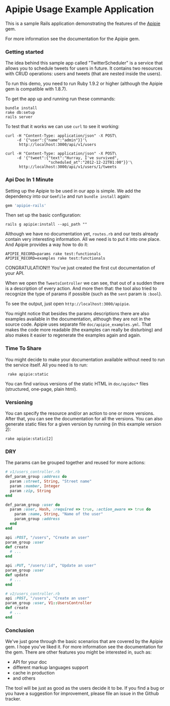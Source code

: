# Apipie Usage Example Application

This is a sample Rails application demonstrating the features of the
[Apipie](http://github.com/Pajk/apipie-rails) gem.

For more information see the documentation for the Apipie gem.

### Getting started

The idea behind this sample app called "TwitterScheduler" is a service
that allows you to schedule tweets for users in future. It contains
two resources with CRUD operations: users and tweets (that are nested
inside the users).

To run this demo, you need to run Ruby 1.9.2 or higher (although the
Apipie gem is compatible with 1.8.7).

To get the app up and running run these commands:

    bundle install
    rake db:setup
    rails server

To test that it works we can use `curl` to see it working:

    curl -H "Content-Type: application/json" -X POST\
         -d '{"user":{"name":"admin"}}'\
          http://localhost:3000/api/v1/users

    curl -H "Content-Type: application/json" -X POST\
         -d '{"tweet":{"text":"Hurray, I've survived",
                       "scheduled_at":"2012-12-22T01:00"}}'\
          http://localhost:3000/api/v1/users/1/tweets

### Api Doc In 1 Minute

Setting up the Apipie to be used in our app is simple. We
add the dependency into our `Gemfile` and run `bundle install` again:

```ruby
gem 'apipie-rails'
```

Then set up the basic configuration:

    rails g apipie:install --api_path ""

Although we have no documentation yet, `routes.rb` and our tests
already contain very interesting information. All we need is to put it
into one place. And Apipie provides a way how to do it:

    APIPIE_RECORD=params rake test:functionals
    APIPIE_RECORD=examples rake test:functionals

CONGRATULATION!!! You've just created the first cut documentation of
your API.

When we open the `TweetsController` we can see, that out of a sudden
there is a description of every action. And more then that: the tool
also tried to recognize the type of params if possible (such as the
`sent` param is `:bool`).

To see the output, just open `http://localhost:3000/apipie`.

You might notice that besides the params descriptions there are also
examples available in the documentation, although they are not in the
source code. Apipie uses separate file `doc/apipie_examples.yml`.
That makes the code more readable (the examples can really be
disturbing) and also makes it easier to regenerate the examples again
and again.

### Time To Share

You might decide to make your documentation available without need to
run the service itself. All you need is to run:

     rake apipie:static

You can find various versions of the static HTML in `doc/apidoc*`
files (structured, one-page, plain html).

### Versioning

You can specify the resource and/or an action to one or more versions.
After that, you can see the documentation for all the versions. You
can also generate static files for a given version by running (in this
example version 2):

    rake apipie:static[2]

### DRY

The params can be grouped together and reused for more actions:

```ruby
# v1/users_controller.rb
def_param_group :address do
  param :street, String, "Street name"
  param :number, Integer
  param :zip, String
end

def_param_group :user do
  param :user, Hash, :required => true, :action_aware => true do
    param :name, String, "Name of the user"
    param_group :address
  end
end

api :POST, "/users", "Create an user"
param_group :user
def create
  # ...
end

api :PUT, "/users/:id", "Update an user"
param_group :user
def update
  # ...
end

# v2/users_controller.rb
api :POST, "/users", "Create an user"
param_group :user, V1::UsersController
def create
  # ...
end
```

### Conclusion

We've just gone through the basic scenarios that are covered by the
Apipie gem. I hope you've liked it. For more information see the
documentation for the gem. There are other features you might be
interested in, such as:

  * API for your doc
  * different markup languages support
  * cache in production
  * and others

The tool will be just as good as the users decide it to be. If you
find a bug or you have a suggestion for improvement, please file an
issue in the Github tracker.

